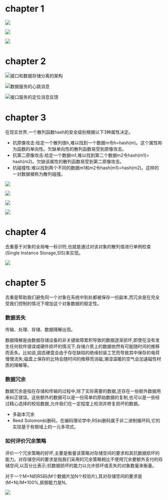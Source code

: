 # chapter 1

![](../img/2022-04-05-12-43-54.png)

![](../img/2022-04-05-12-45-34.png)

![](../img/2022-04-05-12-45-53.png)

# chapter 2

![接口和数据存储分离的架构](../img/2022-04-04-12-48-39.png)

![数据服务的心跳消息](../img/2022-04-04-12-49-46.png)

![接口服务的定位消息反馈](../img/2022-04-04-12-50-28.png)


# chapter 3

在现实世界,一个散列函数hash的安全级别根据以下3种属性决定。
- 抗原像攻击:给定一个散列值h,难以找到一个数据m令h=hash(m)。这个属性称为函数的单向性。欠缺单向性的散列函数易受到原像攻击。
- 抗第二原像攻击:给定一个数据m1,难以找到第二个数据m2令hash(m1)= hash(m2)。欠缺该属性的散列函数易受到第二原像攻击。
- 抗碰撞性:难以找到两个不同的数据m1和m2令hash(m1)=hash(m2)。这样的一对数据被称为散列碰撞。


![](../img/2022-04-05-12-46-46.png)

![](../img/2022-04-05-12-47-09.png)

![](../img/2022-04-05-12-47-26.png)

![](../img/2022-04-05-12-47-47.png)


# chapter 4

去重基于对象的全局唯一标识符,也就是通过对该对象的散列值进行单例检查(Single Instance Storage,SIS)来实现。

![](../img/2022-04-05-12-48-58.png)

# chapter 5

去重是帮助我们避免同一个对象在系统中到处都被保存一份副本,而冗余是在完全受我们控制的情况下增加这个对象数据的稳定性。

### **数据丢失**
传输、处理、存储、数据降解出现。

数据降解是由数据存储设备的非关键故障累积导致的数据逐渐损坏,即使在没有发生任何软件错误或硬件损坏的情况下,存储介质上的数据依然有可能随时间的推移而丢失。比如说,固态硬盘会由于存在缺陷的绝缘封装工艺而导致其中保存的电荷慢慢流失;磁盘上保存的比特会随时间的推移而消磁;潮湿温暖的空气会加速磁性材质的降解等。

### **数据冗余**

数据冗余是指在存储和传输的过程中,除了实际需要的数据,还存在一些额外数据用来纠正错误。这些额外的数据可以是一份简单的原始数据的复制,也可以是一些经过精心选择的校验数据,允许我们在一定程度上检测并修复损坏的数据。

- 多副本冗余
- Reed Solomon纠删码，在编码理论学中,RS纠删码属于非二进制循环码,它的实现基于有限域上的一元多项式。

### **如何评价冗余策略**

评价一个冗余策略的好坏,主要是衡量该策略对存储空间的要求和其抗数据损坏的能力。对存储空间的要求是指我们采用的冗余策略相比不使用冗余要额外支付的存储空间,以百分比表示;抗数据损坏的能力以允许损坏或丢失的对象数量来衡量。


对于一个M+N的RS码(M个数据片加N个校验片),其对存储空间的要求是(M+N)/M*100%,抵御能力是N。


![](../img/2022-04-05-18-50-17.png)
